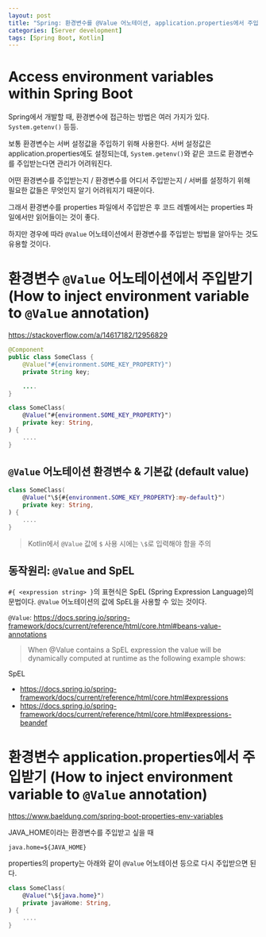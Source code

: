 ```yaml
---
layout: post
title: "Spring: 환경변수를 @Value 어노테이션, application.properties에서 주입받기"
categories: [Server development]
tags: [Spring Boot, Kotlin]
---
```


# Access environment variables within Spring Boot

Spring에서 개발할 때, 환경변수에 접근하는 방법은 여러 가지가 있다. `System.getenv()` 등등.

보통 환경변수는 서버 설정값을 주입하기 위해 사용한다. 서버 설정값은 application.properties에도 설정되는데, `System.getenv()`와 같은 코드로 환경변수를 주입받는다면 관리가 어려워진다.

어떤 환경변수를 주입받는지 / 환경변수를 어디서 주입받는지 / 서버를 설정하기 위해 필요한 값들은 무엇인지 알기 어려워지기 때문이다.

그래서 환경변수를 properties 파일에서 주입받은 후 코드 레벨에서는 properties 파일에서만 읽어들이는 것이 좋다.

하지만 경우에 따라 `@Value` 어노테이션에서 환경변수를 주입받는 방법을 알아두는 것도 유용할 것이다.

# 환경변수 `@Value` 어노테이션에서 주입받기 (How to inject environment variable to `@Value` annotation)

<https://stackoverflow.com/a/14617182/12956829>

```java
@Component
public class SomeClass {
    @Value("#{environment.SOME_KEY_PROPERTY}")
    private String key;

    ....
}
```

```kotlin
class SomeClass(
    @Value("#{environment.SOME_KEY_PROPERTY}")
    private key: String,
) {
    ....
}
```

## `@Value` 어노테이션 환경변수 & 기본값 (default value)

```kotlin
class SomeClass(
    @Value("\${#{environment.SOME_KEY_PROPERTY}:my-default}")
    private key: String,
) {
    ....
}
```

> Kotlin에서 `@Value` 값에 `$` 사용 시에는 `\$`로 입력해야 함을 주의

## 동작원리: `@Value` and SpEL

`#{ <expression string> }`의 표현식은 SpEL (Spring Expression Language)의 문법이다. `@Value` 어노테이션의 값에 SpEL을 사용할 수 있는 것이다.

`@Value`: <https://docs.spring.io/spring-framework/docs/current/reference/html/core.html#beans-value-annotations>

> When @Value contains a SpEL expression the value will be dynamically computed at runtime as the following example shows:

SpEL
- <https://docs.spring.io/spring-framework/docs/current/reference/html/core.html#expressions>
- <https://docs.spring.io/spring-framework/docs/current/reference/html/core.html#expressions-beandef>

# 환경변수 application.properties에서 주입받기 (How to inject environment variable to `@Value` annotation)

<https://www.baeldung.com/spring-boot-properties-env-variables>

JAVA_HOME이라는 환경변수를 주입받고 싶을 때

```properties
java.home=${JAVA_HOME}
```

properties의 property는 아래와 같이 `@Value` 어노테이션 등으로 다시 주입받으면 된다.

```kotlin
class SomeClass(
    @Value("\${java.home}")
    private javaHome: String,
) {
    ....
}
```
